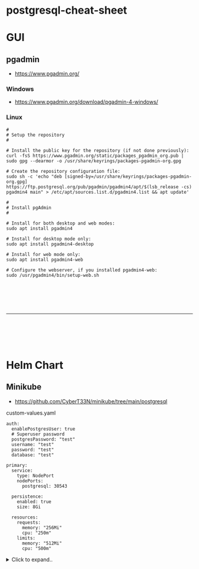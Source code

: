 # postgresql-cheat-sheet


# GUI

## pgadmin
- https://www.pgadmin.org/


### Windows
- https://www.pgadmin.org/download/pgadmin-4-windows/


### Linux

```shell
#
# Setup the repository
#

# Install the public key for the repository (if not done previously):
curl -fsS https://www.pgadmin.org/static/packages_pgadmin_org.pub | sudo gpg --dearmor -o /usr/share/keyrings/packages-pgadmin-org.gpg

# Create the repository configuration file:
sudo sh -c 'echo "deb [signed-by=/usr/share/keyrings/packages-pgadmin-org.gpg] https://ftp.postgresql.org/pub/pgadmin/pgadmin4/apt/$(lsb_release -cs) pgadmin4 main" > /etc/apt/sources.list.d/pgadmin4.list && apt update'

#
# Install pgAdmin
#

# Install for both desktop and web modes:
sudo apt install pgadmin4

# Install for desktop mode only:
sudo apt install pgadmin4-desktop

# Install for web mode only: 
sudo apt install pgadmin4-web 

# Configure the webserver, if you installed pgadmin4-web:
sudo /usr/pgadmin4/bin/setup-web.sh
```










<br><br>
<br><br>
___
<br><br>
<br><br>

# Helm Chart

## Minikube
- https://github.com/CyberT33N/minikube/tree/main/postgresql
  
custom-values.yaml
```
auth:
  enablePostgresUser: true
  # Superuser password
  postgresPassword: "test"
  username: "test"
  password: "test"
  database: "test"

primary:
  service:
    type: NodePort
    nodePorts:
      postgresql: 30543

  persistence:
    enabled: true
    size: 8Gi

  resources:
    requests:
      memory: "256Mi"
      cpu: "250m"
    limits:
      memory: "512Mi"
      cpu: "500m"
```



<details>
<summary>Click to expand..</summary>

### 🔗 Connection String
- `postgresql://test:test@192.168.49.2.nip.io:30543/test`

### 📥 Add Repo
```shell
# Add Bitnami repo
helm repo add bitnami https://charts.bitnami.com/bitnami

# Update Helm repo
helm repo update

# List available Helm Chart versions
helm search repo bitnami/postgresql --versions
```

### 📦 Install Helm Chart
```shell
# This will download the PostgreSQL Helm chart to the folder ./postgresql/Chart
cd ~/Projects/minikube
mkdir -p ./postgresql/Chart

# 17.2.0
helm pull bitnami/postgresql --version 16.4.3 --untar --untardir ./tmp
cp -r ./tmp/postgresql/* ./postgresql/Chart
rm -rf ./tmp

# Create custom-values.yaml
touch ./postgresql/custom-values.yaml

# /home/t33n/Projects/minikube/postgresql/setup.sh
```

### 🔄 Upgrade Helm Chart
```shell
kubectl config use-context minikube
helm upgrade postgresql-dev ./postgresql/Chart --namespace dev -f ./postgresql/custom-values.yaml --atomic
```

### ❌ Delete Deployment
```shell
kubectl config use-context minikube
helm --namespace dev delete postgresql-dev
```

</details>



